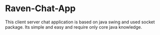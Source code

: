 # Raven-Chat-App
This client server chat application is based on java swing and used socket package. Its simple and easy and require only core java knowledge.
